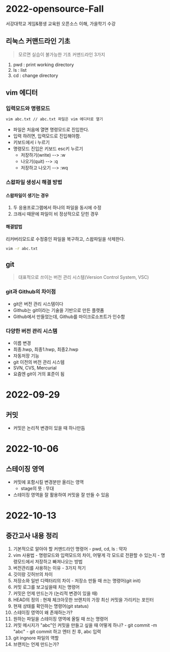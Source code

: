 # 2022-opensource-Fall
서강대학교 게임&amp;평생 교육원 오픈소스 이해, 가을학기 수강

## 리눅스 커맨드라인 기초
> 모르면 실습이 불가능한 기초 커맨드라인 3가지
1. pwd : print working directory
2. ls : list
3. cd : change directory

## vim 에디터

### 입력모드와 명령모드
```bash
vim abc.txt // abc.txt 파일은 vim 에디터로 열기
```
- 파일은 처음에 열면 명령모드로 진입한다.
- 입력 하려면, 입력모드로 진입해야함.
- 키보드에서 i 누르기
- 명령모드 진입은 키보드 esc키 누르기
  - 저장하기(write) --> :w
  - 나오기(quit) --> :q
  - 저장하고 나오기 --> :wq

### 스왑파일 생성시 해결 방법
#### 스왑파일이 생기는 경우
1. 두 응용프로그램에서 하나의 파일을 동시에 수정
2. 크래시 때문에 파일이 비 정상적으로 닫힌 경우
#### 해결밥법
리커버리모드로 수정중인 파일을 복구하고, 스왑파일을 삭제한다.
```bash
vim -r abc.txt
```

## git

> 대표적으로 쓰이는 버전 관리 시스템(Version Control System, VSC)

### git과 Github의 차이점
- git은 버전 관리 시스템이다
- Github는 git이라는 기술을 기반으로 만든 플랫폼
 - Github에서 만들었는데, Github를 마이크로소프트가 인수함

### 다양한 버전 관리 시스템
- 이름 변경
 - 최종.hwp, 최종1.hwp, 최종2.hwp
- 자동저장 기능
- git 이전의 버전 관리 시스템
 - SVN, CVS, Mercurial
- 요즘엔 git이 거의 표준이 됨

# 2022-09-29

## 커밋
- 커밋은 논리적 변경이 있을 때 하나만듬

# 2022-10-06

## 스테이징 영역
- 커밋에 포함시킬 변경분만 올리는 영역
  - stage의 뜻 : 무대
- 스테이징 영역을 잘 활용하여 커밋을 잘 만들 수 있음



# 2022-10-13

## 중간고사 내용 정리

  1. 기본적으로 알아야 할 커맨드라인 명령어
    - pwd, cd, ls : 약자
  2. vim 사용법
    - 명령모드와 입력모드의 차이, 어떻게 각 모드로 전환할 수 있는지
    - 명령모드에서 저장하고 빠져나오는 방법
  3. 버전관리를 사용하는 이유
    - 3가지 적기
  4. 깃이랑 깃허브의 차이
  5. 저장소와 일반 디렉터리의 차이
    - 저장소 만들 때 쓰는 명령어(git init)
  6. 커밋 로그를 보고싶을때 치는 명령어
  7. 커밋은 언제 만드는가 (논리적 변경이 있을 때)
  8. HEAD의 정의 : 현재 체크아웃한 브랜치의 가장 최신 커밋을 가리키는 포인터
  9. 현재 상태를 확인하는 명령어(git status)
  10. 스테이징 영역이 왜 존재하는가?
  11. 원하는 파일을 스테이징 영역에 올릴 때 쓰는 명령어
  12. 커밋 메시지가 "abc"인 커밋을 만들고 싶을 때 어떻게 하나?
    - git commit -m "abc"
    - git commit 하고 엔터 친 후, abc 입력
  13. git ingnore 파일의 역할
  14. 브랜치는 언제 만드는가?
